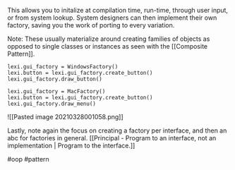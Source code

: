This allows you to initalize at compilation time, run-time, through user input, or from system lookup.  System designers can then implement their own factory, saving you the work of porting to every variation.  

Note:  These usually materialize around creating families of objects as opposed to single classes or instances as seen with the [[Composite Pattern]].
```
lexi.gui_factory = WindowsFactory()
lexi.button = lexi.gui_factory.create_button()
lexi.gui_factory.draw_button()

lexi.gui_factory = MacFactory()
lexi.button = lexi.gui_factory.create_button()
lexi.gui_factory.draw_menu()
```

![[Pasted image 20210328001058.png]]

Lastly, note again the focus on creating a factory per interface, and then an abc for factories in general.  [[Principal - Program to an interface, not an implementation | Program to the interface.]]


#oop #pattern